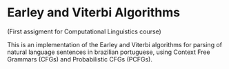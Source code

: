 # Earley and Viterbi Algorithms

(First assigment for Computational Linguistics course)

This is an implementation of the Earley and Viterbi algorithms for
parsing of natural language sentences in brazilian portuguese, using
Context Free Grammars (CFGs) and Probabilistic CFGs (PCFGs).
